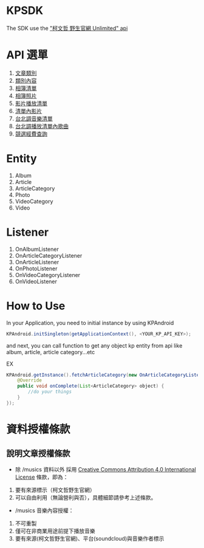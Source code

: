 KPSDK
=====

The SDK use the ["柯文哲 野生官網 Unlimited" api](http://unlimited.kptaipei.tw/)

# API 選單

1. [文章類別](http://unlimited.kptaipei.tw/docs/#api-ch1)
2. [類別內容](http://unlimited.kptaipei.tw/docs/#api-ch2)
3. [相簿清單](http://unlimited.kptaipei.tw/docs/#api-ch3)
4. [相簿照片](http://unlimited.kptaipei.tw/docs/#api-ch4)
5. [影片播放清單](http://unlimited.kptaipei.tw/docs/#api-ch5)
6. [清單內影片](http://unlimited.kptaipei.tw/docs/#api-ch6)
7. [台北調音樂清單](http://unlimited.kptaipei.tw/docs/#api-ch7)
8. [台北調播放清單內歌曲](http://unlimited.kptaipei.tw/docs/#api-ch8)
9. [競選經費查詢](http://unlimited.kptaipei.tw/docs/#api-ch9)

# Entity

1. <a name="fenced-code-block">Album
2. <a name="fenced-code-block">Article
3. <a name="fenced-code-block">ArticleCategory
4. <a name="fenced-code-block">Photo
5. <a name="fenced-code-block">VideoCategory
6. <a name="fenced-code-block">Video


# Listener

1. <a name="fenced-code-block">OnAlbumListener
2. <a name="fenced-code-block">OnArticleCategoryListener
3. <a name="fenced-code-block">OnArticleListener
4. <a name="fenced-code-block">OnPhotoListener
5. <a name="fenced-code-block">OnVideoCategoryListener
6. <a name="fenced-code-block">OnVideoListener</a>

# How to Use

In your Application, you need to initial instance by using KPAndroid

```Java
KPAndroid.initSingleton(getApplicationContext(), <YOUR_KP_API_KEY>);
```

and next, you can call function to get any object kp entity from api
like album, article, article category...etc

EX

```java
KPAndroid.getInstance().fetchArticleCategory(new OnArticleCategoryListener() {
	@Override
	public void onComplete(List<ArticleCategory> object) {
		//do your things
	}
});		
```

# 資料授權條款

## 說明文章授權條款

- 除 <a name="fenced-code-block">/musics</a> 資料以外 採用 [Creative Commons Attribution 4.0 International License](http://creativecommons.org/licenses/by/4.0/) 條款，即為：
 1. 要有來源標示（柯文哲野生官網）
 2. 可以自由利用（無論營利與否），具體細節請參考上述條款。
- /musics 音樂內容授權：
 1. 不可重製
 2. 僅可在非商業用途前提下播放音樂
 3. 要有來源(柯文哲野生官網)、平台(soundcloud)與音樂作者標示